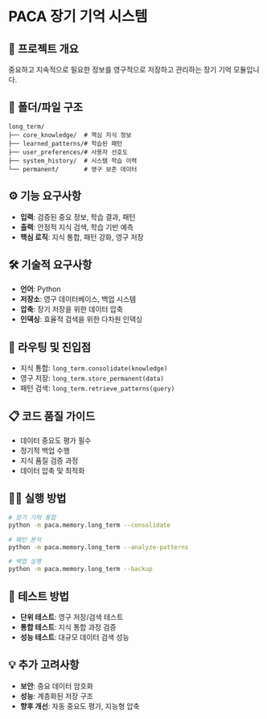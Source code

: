 # PACA 장기 기억 시스템

## 🎯 프로젝트 개요
중요하고 지속적으로 필요한 정보를 영구적으로 저장하고 관리하는 장기 기억 모듈입니다.

## 📁 폴더/파일 구조
```
long_term/
├── core_knowledge/  # 핵심 지식 정보
├── learned_patterns/# 학습된 패턴
├── user_preferences/# 사용자 선호도
├── system_history/  # 시스템 학습 이력
└── permanent/       # 영구 보존 데이터
```

## ⚙️ 기능 요구사항
- **입력**: 검증된 중요 정보, 학습 결과, 패턴
- **출력**: 안정적 지식 검색, 학습 기반 예측
- **핵심 로직**: 지식 통합, 패턴 강화, 영구 저장

## 🛠️ 기술적 요구사항
- **언어**: Python
- **저장소**: 영구 데이터베이스, 백업 시스템
- **압축**: 장기 저장을 위한 데이터 압축
- **인덱싱**: 효율적 검색을 위한 다차원 인덱싱

## 🚀 라우팅 및 진입점
- 지식 통합: `long_term.consolidate(knowledge)`
- 영구 저장: `long_term.store_permanent(data)`
- 패턴 검색: `long_term.retrieve_patterns(query)`

## 📋 코드 품질 가이드
- 데이터 중요도 평가 필수
- 정기적 백업 수행
- 지식 품질 검증 과정
- 데이터 압축 및 최적화

## 🏃‍♂️ 실행 방법
```bash
# 장기 기억 통합
python -m paca.memory.long_term --consolidate

# 패턴 분석
python -m paca.memory.long_term --analyze-patterns

# 백업 실행
python -m paca.memory.long_term --backup
```

## 🧪 테스트 방법
- **단위 테스트**: 영구 저장/검색 테스트
- **통합 테스트**: 지식 통합 과정 검증
- **성능 테스트**: 대규모 데이터 검색 성능

## 💡 추가 고려사항
- **보안**: 중요 데이터 암호화
- **성능**: 계층화된 저장 구조
- **향후 개선**: 자동 중요도 평가, 지능형 압축